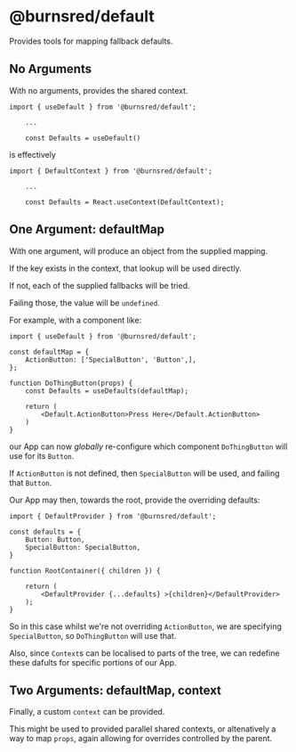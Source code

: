 # @burnsred/default

Provides tools for mapping fallback defaults.

## No Arguments

With no arguments, provides the shared context.
```
import { useDefault } from '@burnsred/default';

    ...

    const Defaults = useDefault()
```
is effectively
```
import { DefaultContext } from '@burnsred/default';

    ...

    const Defaults = React.useContext(DefaultContext);
```

## One Argument: defaultMap

With one argument, will produce an object from the supplied mapping.

If the key exists in the context, that lookup will be used directly.

If not, each of the supplied fallbacks will be tried.

Failing those, the value will be `undefined`.

For example, with a component like:

```
import { useDefault } from '@burnsred/default';

const defaultMap = {
    ActionButton: ['SpecialButton', 'Button',],
};

function DoThingButton(props) {
    const Defaults = useDefaults(defaultMap);

    return (
        <Default.ActionButton>Press Here</Default.ActionButton>
    )
}
```

our App can now *globally* re-configure which component `DoThingButton` will use for its `Button`.

If `ActionButton` is not defined, then `SpecialButton` will be used, and failing that `Button`.

Our App may then, towards the root, provide the overriding defaults:

```
import { DefaultProvider } from '@burnsred/default';

const defaults = {
    Button: Button,
    SpecialButton: SpecialButton,
}

function RootContainer({ children }) {

    return (
        <DefaultProvider {...defaults} >{children}</DefaultProvider>
    );
}
```

So in this case whilst we're not overriding `ActionButton`, we are specifying `SpecialButton`, so `DoThingButton` will use that.

Also, since `Context`s can be localised to parts of the tree, we can redefine these dafults for specific portions of our App.

## Two Arguments: defaultMap, context

Finally, a custom `context` can be provided.

This might be used to provided parallel shared contexts, or altenatively a way to map `props`, again allowing for overrides controlled by the parent.
